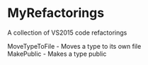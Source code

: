 # MyRefactorings
A collection of VS2015 code refactorings

MoveTypeToFile - Moves a type to its own file<br />
MakePublic - Makes a type public
